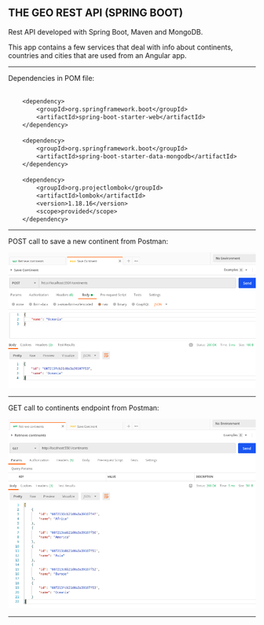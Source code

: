 THE GEO REST API (SPRING BOOT)
------------------------------------------------------------------------------------------------------

Rest API developed with Spring Boot, Maven and MongoDB.

This app contains a few services that deal with info about continents, countries and cities that are
used from an Angular app.

------------------------------------------------------------------------------------------------------

Dependencies in POM file:

```

    <dependency>
        <groupId>org.springframework.boot</groupId>
        <artifactId>spring-boot-starter-web</artifactId>
    </dependency>

    <dependency>
        <groupId>org.springframework.boot</groupId>
        <artifactId>spring-boot-starter-data-mongodb</artifactId>
    </dependency>

    <dependency>
        <groupId>org.projectlombok</groupId>
        <artifactId>lombok</artifactId>
        <version>1.18.16</version>
        <scope>provided</scope>
    </dependency>

```

------------------------------------------------------------------------------------------------------

POST call to save a new continent from Postman:

![Screenshot PostmanPostContinent](screenshots/post-continent.png)

------------------------------------------------------------------------------------------------------

GET call to continents endpoint from Postman:

![Screenshot PostmanGetContinents](screenshots/get-continents.png)

------------------------------------------------------------------------------------------------------

